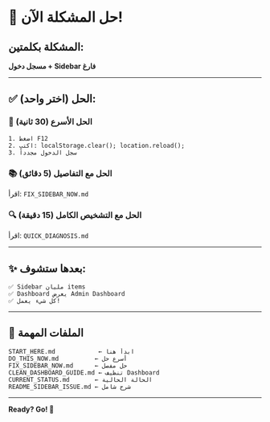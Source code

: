 # 🎯 حل المشكلة الآن!

## المشكلة بكلمتين:
**مسجل دخول + Sidebar فارغ**

---

## ✅ الحل (اختر واحد):

### 🚀 الحل الأسرع (30 ثانية)
```
1. اضغط F12
2. اكتب: localStorage.clear(); location.reload();
3. سجل الدخول مجدداً
```

### 📚 الحل مع التفاصيل (5 دقائق)
اقرأ: `FIX_SIDEBAR_NOW.md`

### 🔍 الحل مع التشخيص الكامل (15 دقيقة)
اقرأ: `QUICK_DIAGNOSIS.md`

---

## ✨ بعدها ستشوف:

```
✅ Sidebar مليان items
✅ Dashboard يعرض Admin Dashboard
✅ كل شيء يعمل!
```

---

## 📁 الملفات المهمة

```
START_HERE.md            ← ابدأ هنا
DO_THIS_NOW.md          ← أسرع حل
FIX_SIDEBAR_NOW.md      ← حل مفصل
CLEAN_DASHBOARD_GUIDE.md ← تنظيف Dashboard
CURRENT_STATUS.md       ← الحالة الحالية
README_SIDEBAR_ISSUE.md ← شرح شامل
```

---

**Ready? Go! 🚀**
